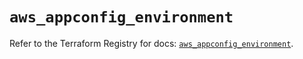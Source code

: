 # `aws_appconfig_environment`

Refer to the Terraform Registry for docs: [`aws_appconfig_environment`](https://registry.terraform.io/providers/hashicorp/aws/5.72.0/docs/resources/appconfig_environment).
